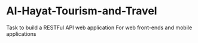# Al-Hayat-Tourism-and-Travel
 Task to build a RESTFul API web application For web front-ends and mobile applications
